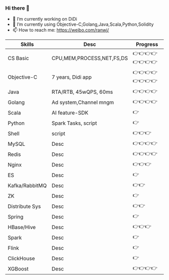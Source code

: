 ### Hi there 👋


- 🔭 I’m currently working on DiDi
- 🌱 I’m currently using Objective-C,Golang,Java,Scala,Python,Solidity
- 📫 How to reach me: https://weibo.com/ranwj/



Skills         |  Desc                            |   Progress
-------------- | -------------------------------- | -----------------
CS Basic       |  CPU,MEM,PROCESS,NET,FS,DS       |   👉👉👉👉👉👉👉👉
Objective-C    |  7 years, Didi app               |   👉👉👉👉👉👉👉👉
Java           |  RTA/RTB, 45wQPS, 60ms           |   👉👉👉👉
Golang         |  Ad system,Channel mngm          |   👉👉👉👉
Scala          |  AI feature-SDK                  |   👉
Python         |  Spark Tasks, script             |   👉
Shell          |  script                          |   👉👉👉
MySQL          |  Desc                            |   👉👉👉👉
Redis          |  Desc                            |   👉👉👉👉
Nginx          |  Desc                            |   👉👉👉
ES             |  Desc                            |   👉
Kafka/RabbitMQ |  Desc                            |   👉👉
ZK             |  Desc                            |   👉
Distribute Sys |  Desc                            |   👉👉
Spring         |  Desc                            |   👉
HBase/Hive     |  Desc                            |   👉👉👉
Spark          |  Desc                            |   👉
Flink          |  Desc                            |   👉
ClickHouse     |  Desc                            |   👉
XGBoost        |  Desc                            |   👉👉👉👉




